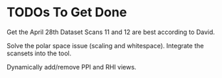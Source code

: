 # TODOs To Get Done

Get the April 28th Dataset
Scans 11 and 12 are best according to David.

Solve the polar space issue (scaling and whitespace).
Integrate the scansets into the tool.

Dynamically add/remove PPI and RHI views.
